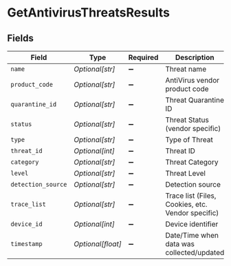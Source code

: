 # GetAntivirusThreatsResults


## Fields

| Field                                             | Type                                              | Required                                          | Description                                       |
| ------------------------------------------------- | ------------------------------------------------- | ------------------------------------------------- | ------------------------------------------------- |
| `name`                                            | *Optional[str]*                                   | :heavy_minus_sign:                                | Threat name                                       |
| `product_code`                                    | *Optional[str]*                                   | :heavy_minus_sign:                                | AntiVirus vendor product code                     |
| `quarantine_id`                                   | *Optional[str]*                                   | :heavy_minus_sign:                                | Threat Quarantine ID                              |
| `status`                                          | *Optional[str]*                                   | :heavy_minus_sign:                                | Threat Status (vendor specific)                   |
| `type`                                            | *Optional[str]*                                   | :heavy_minus_sign:                                | Type of Threat                                    |
| `threat_id`                                       | *Optional[int]*                                   | :heavy_minus_sign:                                | Threat ID                                         |
| `category`                                        | *Optional[str]*                                   | :heavy_minus_sign:                                | Threat Category                                   |
| `level`                                           | *Optional[str]*                                   | :heavy_minus_sign:                                | Threat Level                                      |
| `detection_source`                                | *Optional[str]*                                   | :heavy_minus_sign:                                | Detection source                                  |
| `trace_list`                                      | *Optional[str]*                                   | :heavy_minus_sign:                                | Trace list (Files, Cookies, etc. Vendor specific) |
| `device_id`                                       | *Optional[int]*                                   | :heavy_minus_sign:                                | Device identifier                                 |
| `timestamp`                                       | *Optional[float]*                                 | :heavy_minus_sign:                                | Date/Time when data was collected/updated         |